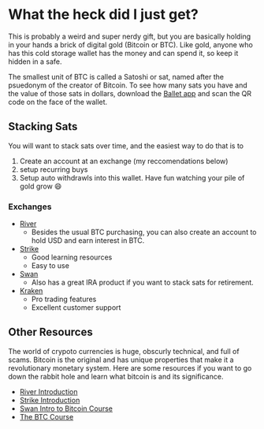 # What the heck did I just get?

This is probably a weird and super nerdy gift, but you are basically holding in your hands a brick of digital gold (Bitcoin or BTC). Like gold, anyone who has this cold storage wallet has the money and can spend it, so keep it hidden in a safe.

The smallest unit of BTC is called a Satoshi or sat, named after the psuedonym of the creator of Bitcoin. To see how many sats you have and the value of those sats in dollars, download the [Ballet app](https://www.ballet.com/app/) and scan the QR code on the face of the wallet.

## Stacking Sats

You will want to stack sats over time, and the easiest way to do that is to 
1. Create an account at an exchange (my reccomendations below)
2. setup recurring buys
3. Setup auto withdrawls into this wallet. 
Have fun watching your pile of gold grow :smile:

### Exchanges

- [River](https://river.com/signup?r=GX7UOWKY) 
    - Besides the usual BTC purchasing, you can also create an account to hold USD and earn interest in BTC. 
- [Strike](invite.strike.me/2VRX2J) 
    - Good learning resources
    - Easy to use 
- [Swan](swan.com) 
    - Also has a great IRA product if you want to stack sats for retirement.
- [Kraken](kraken.com)
    - Pro trading features
    - Excellent customer support

## Other Resources

The world of crypoto currencies is huge, obscurly technical, and full of scams. Bitcoin is the original and has unique properties that make it a revolutionary monetary system. Here are some resources if you want to go down the rabbit hole and learn what bitcoin is and its significance.

- [River Introduction](https://river.com/learn/)
- [Strike Introduction](https://strike.me/learn/)
- [Swan Intro to Bitcoin Course](https://welcome.swanbitcoin.com/)
- [The BTC Course](https://www.thebtccourse.com/)
